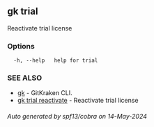 ## gk trial

Reactivate trial license

### Options

```
  -h, --help   help for trial
```

### SEE ALSO

* [gk](gk.md)	 - GitKraken CLI.
* [gk trial reactivate](gk_trial_reactivate.md)	 - Reactivate trial license

###### Auto generated by spf13/cobra on 14-May-2024

